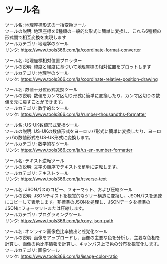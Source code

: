 # ツール名

ツール名: 地理座標形式の一括変換ツール  
ツールの説明: 地理座標を6種類の一般的な形式に簡単に変換し、これら6種類の形式間で相互変換を実現します  
ツールカテゴリ: 地理学のツール  
リンク: https://www.tools366.com/ja/coordinate-format-converter

ツール名: 地理座標相対位置プロッター  
ツールの説明: 緯度と経度に基づいて地理座標の相対位置をプロットします  
ツールカテゴリ: 地理学のツール  
リンク: https://www.tools366.com/ja/coordinate-relative-position-drawing

ツール名: 数値千分位形式変換ツール  
ツールの説明: 数値をカンマ区切り形式に簡単に変換したり、カンマ区切りの数値を元に戻すことができます。  
ツールカテゴリ: 数学的なツール  
リンク: https://www.tools366.com/ja/number-thousandths-formatter

ツール名: US-UK数値形式変換ツール  
ツールの説明: US-UKの数値形式をヨーロッパ形式に簡単に変換したり、ヨーロッパの数値形式をUS-UK形式に変換します。  
ツールカテゴリ: 数学的なツール  
リンク: https://www.tools366.com/ja/us-en-number-formatter

ツール名: テキスト逆転ツール  
ツールの説明: 文字の順序でテキストを簡単に逆転します。  
ツールカテゴリ: テキストツール  
リンク: https://www.tools366.com/ja/reverse-text

ツール名: JSONパスのコピー、フォーマット、および圧縮ツール  
ツールの説明: JSONテキストを視覚的なツリー構造に変換し、JSONパスを迅速にコピーして表示します。非標準のJSONを処理し、JSONデータを標準のJSONにフォーマットまたは圧縮します。  
ツールカテゴリ: プログラミングツール  
リンク: https://www.tools366.com/ja/copy-json-path

ツール名: オンライン画像色比率抽出と視覚化ツール  
ツールの説明: 画像をアップロードし、画像の主要な色を分析し、主要な色相を計算し、画像の色比率情報を計算し、キャンバス上で色の分布を視覚化します。  
ツールカテゴリ: 画像ツール  
リンク: https://www.tools366.com/ja/image-color-ratio

